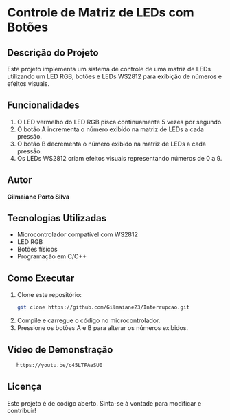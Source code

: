 # Controle de Matriz de LEDs com Botões

## Descrição do Projeto
Este projeto implementa um sistema de controle de uma matriz de LEDs utilizando um LED RGB, botões e LEDs WS2812 para exibição de números e efeitos visuais.

## Funcionalidades
1. O LED vermelho do LED RGB pisca continuamente 5 vezes por segundo.
2. O botão A incrementa o número exibido na matriz de LEDs a cada pressão.
3. O botão B decrementa o número exibido na matriz de LEDs a cada pressão.
4. Os LEDs WS2812 criam efeitos visuais representando números de 0 a 9.

## Autor
**Gilmaiane Porto Silva**

## Tecnologias Utilizadas
- Microcontrolador compatível com WS2812
- LED RGB
- Botões físicos
- Programação em C/C++

## Como Executar
1. Clone este repositório:
   ```bash
   git clone https://github.com/Gilmaiane23/Interrupcao.git
   ```
2. Compile e carregue o código no microcontrolador.
3. Pressione os botões A e B para alterar os números exibidos.

## Vídeo de Demonstração
```bash
   https://youtu.be/c45LTFAeSU0
   ```

## Licença
Este projeto é de código aberto. Sinta-se à vontade para modificar e contribuir!

